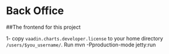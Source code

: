 # Back Office
##The frontend for this project

1-  copy `vaadin.charts.developer.license` to  your home directory `/users/$you_username/`.
Run mvn -Pproduction-mode jetty:run
